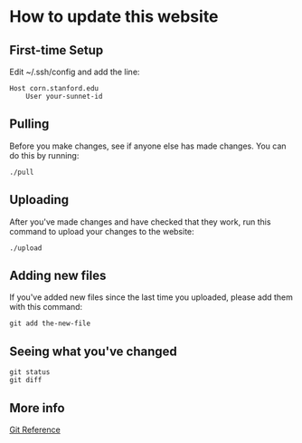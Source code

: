 # How to update this website

## First-time Setup

Edit ~/.ssh/config and add the line:

    Host corn.stanford.edu
        User your-sunnet-id

## Pulling

Before you make changes, see if anyone else has made changes. You can do this by running:

    ./pull

## Uploading

After you've made changes and have checked that they work, run this command to upload your changes to the website:

    ./upload

## Adding new files

If you've added new files since the last time you uploaded, please add them with this command:

    git add the-new-file

## Seeing what you've changed

    git status
    git diff

## More info

[Git Reference](http://gitref.org/)
